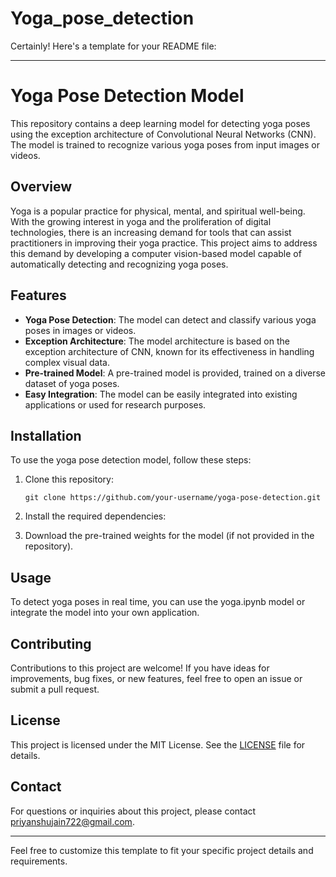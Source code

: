 # Yoga_pose_detection
Certainly! Here's a template for your README file:

---

# Yoga Pose Detection Model

This repository contains a deep learning model for detecting yoga poses using the exception architecture of Convolutional Neural Networks (CNN). The model is trained to recognize various yoga poses from input images or videos.

## Overview

Yoga is a popular practice for physical, mental, and spiritual well-being. With the growing interest in yoga and the proliferation of digital technologies, there is an increasing demand for tools that can assist practitioners in improving their yoga practice. This project aims to address this demand by developing a computer vision-based model capable of automatically detecting and recognizing yoga poses.

## Features

- **Yoga Pose Detection**: The model can detect and classify various yoga poses in images or videos.
- **Exception Architecture**: The model architecture is based on the exception architecture of CNN, known for its effectiveness in handling complex visual data.
- **Pre-trained Model**: A pre-trained model is provided, trained on a diverse dataset of yoga poses.
- **Easy Integration**: The model can be easily integrated into existing applications or used for research purposes.

## Installation

To use the yoga pose detection model, follow these steps:

1. Clone this repository:

    ```
    git clone https://github.com/your-username/yoga-pose-detection.git
    ```

2. Install the required dependencies:

3. Download the pre-trained weights for the model (if not provided in the repository).

## Usage

To detect yoga poses in real time, you can use the yoga.ipynb model or integrate the model into your own application.

## Contributing

Contributions to this project are welcome! If you have ideas for improvements, bug fixes, or new features, feel free to open an issue or submit a pull request.

## License

This project is licensed under the MIT License. See the [LICENSE](LICENSE) file for details.

## Contact

For questions or inquiries about this project, please contact [priyanshujain722@gmail.com](mailto:priyanshujain722@gmail.com).

---

Feel free to customize this template to fit your specific project details and requirements.
